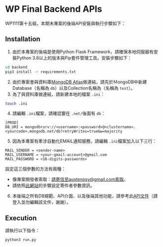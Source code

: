# WP Final Backend APIs

WP1111第十五組，本期末專案的後端API安裝與執行步驟如下：

## Installation

1. 由於本專案的後端是使用Python Flask Framework，請確保本地伺服器有安裝Python 3.8以上的版本與Pip套件管理工具。安裝步驟如下：

```bash
cd backend
pip3 install -r requirements.txt
```

2. 由於專案會與資料庫[MongoDB Atlas](https://www.mongodb.com/)做連結，請先於ＭongoDB中新建Database（名稱為 `db`）以及Collection名稱為（名稱為 `test`）。
3. 為了與資料庫做連結，請新建本地的檔案 `.ini`：

```bash
touch .ini
```

4. 請編輯 `.ini`檔案，請確認要在 `.net/`後面有 `db`：

```
[PROD]
DB_URI = mongodb+srv://<username>:<password>@<clustername>.<yourcode>.mongodb.net/db?retryWrites=true&w=majority
```

5. 因為本專案有牽涉自動化EMAIL通知服務，請編輯 `.ini`檔案加入以下三行：

```
MAIL_SENDER = <sender-name>
MAIL_USERNAME = <your-gmail-account>@gmail.com
MAIL_PASSWORD = <16-digits-passwords>
```

設定這三個參數的方法有兩種：

* 像專案開發者索取：請寄信至austenpsy@gmail.com索取。
* 請依照[此網站](https://github.com/twtrubiks/Flask-Mail-example)的步驟設定寄件者參數資訊。

6. 本後端之所有DB規範、API介面、以及後端其他功能，請參考此[API文件](https://hackmd.io/@judycpc/rk5wzFbdj)（請登入並勿編輯該文件，謝謝）。



## Execution

請執行以下指令：

```bash
python3 run.py
```
